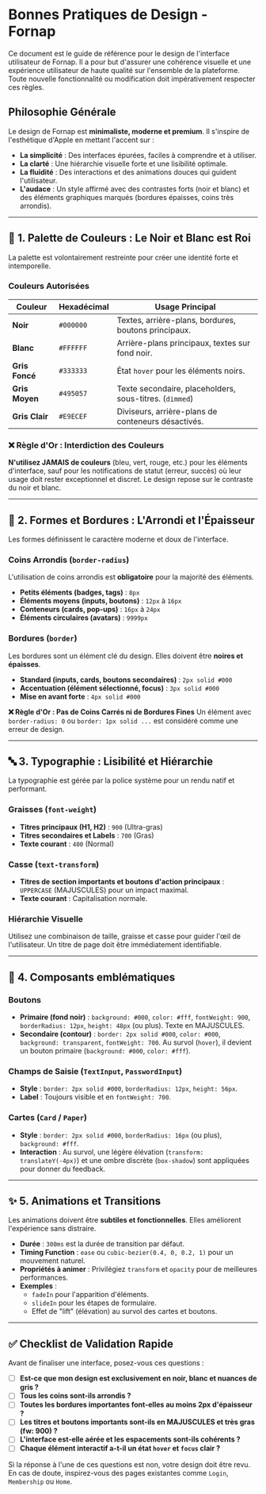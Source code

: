 # Bonnes Pratiques de Design - Fornap

Ce document est le guide de référence pour le design de l'interface utilisateur de Fornap. Il a pour but d'assurer une cohérence visuelle et une expérience utilisateur de haute qualité sur l'ensemble de la plateforme. Toute nouvelle fonctionnalité ou modification doit impérativement respecter ces règles.

## Philosophie Générale

Le design de Fornap est **minimaliste, moderne et premium**. Il s'inspire de l'esthétique d'Apple en mettant l'accent sur :

- **La simplicité** : Des interfaces épurées, faciles à comprendre et à utiliser.
- **La clarté** : Une hiérarchie visuelle forte et une lisibilité optimale.
- **La fluidité** : Des interactions et des animations douces qui guident l'utilisateur.
- **L'audace** : Un style affirmé avec des contrastes forts (noir et blanc) et des éléments graphiques marqués (bordures épaisses, coins très arrondis).

---

## 🎨 1. Palette de Couleurs : Le Noir et Blanc est Roi

La palette est volontairement restreinte pour créer une identité forte et intemporelle.

### Couleurs Autorisées
| Couleur | Hexadécimal | Usage Principal |
|---|---|---|
| **Noir** | `#000000` | Textes, arrière-plans, bordures, boutons principaux. |
| **Blanc** | `#FFFFFF` | Arrière-plans principaux, textes sur fond noir. |
| **Gris Foncé**| `#333333` | État `hover` pour les éléments noirs. |
| **Gris Moyen**| `#495057` | Texte secondaire, placeholders, sous-titres. (`dimmed`) |
| **Gris Clair**| `#E9ECEF` | Diviseurs, arrière-plans de conteneurs désactivés. |

### ❌ Règle d'Or : Interdiction des Couleurs
**N'utilisez JAMAIS de couleurs** (bleu, vert, rouge, etc.) pour les éléments d'interface, sauf pour les notifications de statut (erreur, succès) où leur usage doit rester exceptionnel et discret. Le design repose sur le contraste du noir et blanc.

---

## 📐 2. Formes et Bordures : L'Arrondi et l'Épaisseur

Les formes définissent le caractère moderne et doux de l'interface.

### Coins Arrondis (`border-radius`)
L'utilisation de coins arrondis est **obligatoire** pour la majorité des éléments.
- **Petits éléments (badges, tags)** : `8px`
- **Éléments moyens (inputs, boutons)** : `12px` à `16px`
- **Conteneurs (cards, pop-ups)** : `16px` à `24px`
- **Éléments circulaires (avatars)** : `9999px`

### Bordures (`border`)
Les bordures sont un élément clé du design. Elles doivent être **noires et épaisses**.
- **Standard (inputs, cards, boutons secondaires)** : `2px solid #000`
- **Accentuation (élément sélectionné, focus)** : `3px solid #000`
- **Mise en avant forte** : `4px solid #000`

**❌ Règle d'Or : Pas de Coins Carrés ni de Bordures Fines**
Un élément avec `border-radius: 0` ou `border: 1px solid ...` est considéré comme une erreur de design.

---

## 🔤 3. Typographie : Lisibilité et Hiérarchie

La typographie est gérée par la police système pour un rendu natif et performant.

### Graisses (`font-weight`)
- **Titres principaux (H1, H2)** : `900` (Ultra-gras)
- **Titres secondaires et Labels** : `700` (Gras)
- **Texte courant** : `400` (Normal)

### Casse (`text-transform`)
- **Titres de section importants et boutons d'action principaux** : `UPPERCASE` (MAJUSCULES) pour un impact maximal.
- **Texte courant** : Capitalisation normale.

### Hiérarchie Visuelle
Utilisez une combinaison de taille, graisse et casse pour guider l'œil de l'utilisateur. Un titre de page doit être immédiatement identifiable.

---

## 🔘 4. Composants emblématiques

### Boutons
- **Primaire (fond noir)** : `background: #000`, `color: #fff`, `fontWeight: 900`, `borderRadius: 12px`, `height: 48px` (ou plus). Texte en MAJUSCULES.
- **Secondaire (contour)** : `border: 2px solid #000`, `color: #000`, `background: transparent`, `fontWeight: 700`. Au survol (`hover`), il devient un bouton primaire (`background: #000`, `color: #fff`).

### Champs de Saisie (`TextInput`, `PasswordInput`)
- **Style** : `border: 2px solid #000`, `borderRadius: 12px`, `height: 56px`.
- **Label** : Toujours visible et en `fontWeight: 700`.

### Cartes (`Card` / `Paper`)
- **Style** : `border: 2px solid #000`, `borderRadius: 16px` (ou plus), `background: #fff`.
- **Interaction** : Au survol, une légère élévation (`transform: translateY(-4px)`) et une ombre discrète (`box-shadow`) sont appliquées pour donner du feedback.

---

## ✨ 5. Animations et Transitions

Les animations doivent être **subtiles et fonctionnelles**. Elles améliorent l'expérience sans distraire.

- **Durée** : `300ms` est la durée de transition par défaut.
- **Timing Function** : `ease` ou `cubic-bezier(0.4, 0, 0.2, 1)` pour un mouvement naturel.
- **Propriétés à animer** : Privilégiez `transform` et `opacity` pour de meilleures performances.
- **Exemples** :
    - `fadeIn` pour l'apparition d'éléments.
    - `slideIn` pour les étapes de formulaire.
    - Effet de "lift" (élévation) au survol des cartes et boutons.

---

## ✅ Checklist de Validation Rapide

Avant de finaliser une interface, posez-vous ces questions :

- [ ] **Est-ce que mon design est exclusivement en noir, blanc et nuances de gris ?**
- [ ] **Tous les coins sont-ils arrondis ?**
- [ ] **Toutes les bordures importantes font-elles au moins 2px d'épaisseur ?**
- [ ] **Les titres et boutons importants sont-ils en MAJUSCULES et très gras (fw: 900) ?**
- [ ] **L'interface est-elle aérée et les espacements sont-ils cohérents ?**
- [ ] **Chaque élément interactif a-t-il un état `hover` et `focus` clair ?**

Si la réponse à l'une de ces questions est non, votre design doit être revu. En cas de doute, inspirez-vous des pages existantes comme `Login`, `Membership` ou `Home`.

